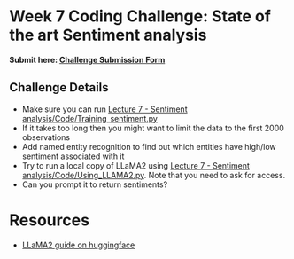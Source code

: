 # Week 7 Coding Challenge: State of the art Sentiment analysis


**Submit here: [Challenge Submission Form](https://forms.gle/WmSEkZn8WH1fiDjE6)**

## Challenge Details

- Make sure you can run [Lecture 7 - Sentiment analysis/Code/Training_sentiment.py](https://github.com/christianvedels/News_and_Market_Sentiment_Analytics/blob/main/Lecture%207%20-%20Sentiment%20analysis/Code/Training_sentiment.py) 
- If it takes too long then you might want to limit the data to the first 2000 observations
- Add named entity recognition to find out which entities have high/low sentiment associated with it
- Try to run a local copy of LLaMA2 using [Lecture 7 - Sentiment analysis/Code/Using_LLAMA2.py](https://github.com/christianvedels/News_and_Market_Sentiment_Analytics/blob/main/Lecture%207%20-%20Sentiment%20analysis/Code/Using_LLAMA2.py). Note that you need to ask for access.
- Can you prompt it to return sentiments? 

# Resources
- [LLaMA2 guide on huggingface](https://huggingface.co/blog/llama2) 
